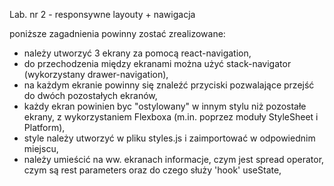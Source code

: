 Lab. nr 2 - responsywne layouty + nawigacja

poniższe zagadnienia powinny zostać zrealizowane:
- należy utworzyć 3 ekrany za pomocą react-navigation,
- do przechodzenia między ekranami można użyć stack-navigator (wykorzystany drawer-navigation),
- na każdym ekranie powinny się znaleźć przyciski pozwalające przejść do dwóch pozostałych ekranów,
- każdy ekran powinien byc "ostylowany" w innym stylu niż pozostałe ekrany, z wykorzystaniem Flexboxa (m.in. poprzez moduły StyleSheet i Platform),
- style należy utworzyć w pliku styles.js i zaimportować w odpowiednim miejscu,
- należy umieścić na ww. ekranach informacje, czym jest spread operator, czym są rest parameters oraz do czego służy 'hook' useState,


